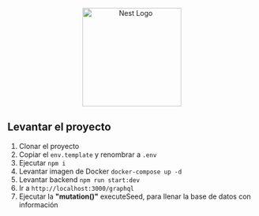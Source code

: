 <p align="center">
  <a href="http://nestjs.com/" target="blank"><img src="https://nestjs.com/img/logo-small.svg" width="200" alt="Nest Logo" /></a>
</p>

## Levantar el proyecto

1. Clonar el proyecto
2. Copiar el `env.template` y renombrar a `.env`
3. Ejecutar `npm i`
4. Levantar imagen de Docker `docker-compose up -d`
5. Levantar backend `npm run start:dev`
6. Ir a `http://localhost:3000/graphql`
7. Ejecutar la **"mutation()"** executeSeed, para llenar la base de datos con información
